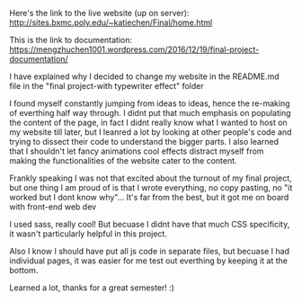 Here's the link to the live website (up on server): http://sites.bxmc.poly.edu/~katiechen/Final/home.html

This is the link to documentation: https://mengzhuchen1001.wordpress.com/2016/12/19/final-project-documentation/

I have explained why I decided to change my website in the README.md file in the "final project-with typewriter effect" folder

I found myself constantly jumping from ideas to ideas, hence the re-making of everthing half way through. I didnt put that much emphasis on populating the content of the page, in fact I didnt really know what I wanted to host on my website till later, but I leanred a lot by looking at other people's code and trying to dissect their code to understand the bigger parts. I also learned that I shouldn't let fancy animations cool effects distract myself from making the functionalities of the website cater to the content. 

Frankly speaking I was not that excited about the turnout of my final project, but one thing I am proud of is that I wrote everything, no copy pasting, no "it worked but I dont know why"... It's far from the best, but it got me on board with front-end web dev

I used sass, really cool! But becuase I didnt have that much CSS specificity, it wasn't particularly helpful in this project. 

Also I know I should have put all js code in separate files, but becuase I had individual pages, it was easier for me test out everthing by keeping it at the bottom. 

Learned a lot, thanks for a great semester! :)
